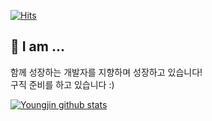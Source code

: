 [![Hits](https://hits.seeyoufarm.com/api/count/incr/badge.svg?url=https%3A%2F%2Fgithub.com%2Fyoungjinmo%2Fyoungjinmo&count_bg=%23F4A9A9&title_bg=%23000000&icon=spring.svg&icon_color=%23E7E7E7&title=hits&edge_flat=false)](https://hits.seeyoufarm.com)
## 🔭 I am ...
함께 성장하는 개발자를 지향하며 성장하고 있습니다!<br>
구직 준비를 하고 있습니다 :)

[![Youngjin github stats](https://github-readme-stats.vercel.app/api?username=youngjinmo&show_icons=true&hide_border=true)](https://github.com/youngjinmo)

